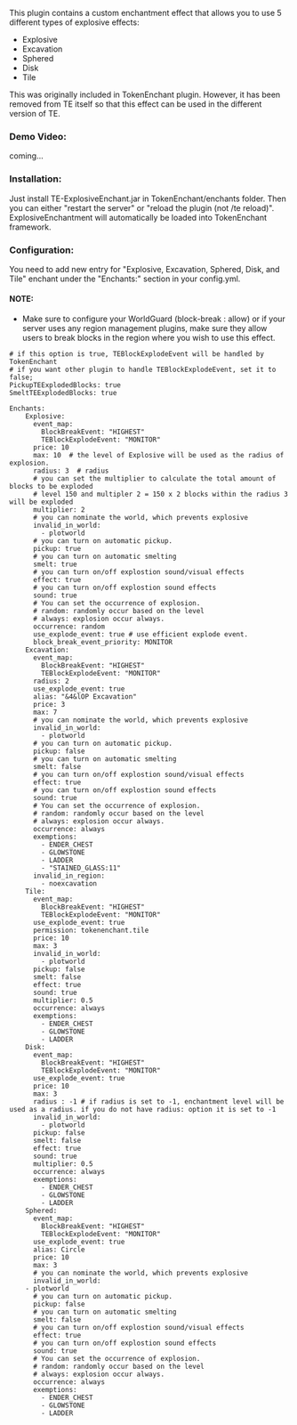 This plugin contains a custom enchantment effect that allows you to use 5 different types of explosive effects:

* Explosive
* Excavation
* Sphered
* Disk
* Tile

This was originally included in TokenEnchant plugin.  However, it has been removed from TE itself so that this effect can be used in the different version of TE.

### Demo Video:
coming...

### Installation:
Just install TE-ExplosiveEnchant.jar in TokenEnchant/enchants folder. Then you can either "restart the server" or "reload the plugin (not /te reload)". ExplosiveEnchantment will automatically be loaded into TokenEnchant framework.

### Configuration:
You need to add new entry for "Explosive, Excavation, Sphered, Disk, and Tile" enchant under the "Enchants:" section in your config.yml.

#### NOTE:
* Make sure to configure your WorldGuard (block-break : allow) or if your server uses any region management plugins, make sure they allow users to break blocks in the region where you wish to use this effect.


```
# if this option is true, TEBlockExplodeEvent will be handled by TokenEnchant
# if you want other plugin to handle TEBlockExplodeEvent, set it to false;
PickupTEExplodedBlocks: true
SmeltTEExplodedBlocks: true

Enchants:
    Explosive:
      event_map:
        BlockBreakEvent: "HIGHEST"
        TEBlockExplodeEvent: "MONITOR"
      price: 10
      max: 10  # the level of Explosive will be used as the radius of explosion.
      radius: 3  # radius
      # you can set the multiplier to calculate the total amount of blocks to be exploded
      # level 150 and multipler 2 = 150 x 2 blocks within the radius 3 will be exploded
      multiplier: 2
      # you can nominate the world, which prevents explosive
      invalid_in_world:
        - plotworld
      # you can turn on automatic pickup.
      pickup: true
      # you can turn on automatic smelting
      smelt: true
      # you can turn on/off explostion sound/visual effects
      effect: true
      # you can turn on/off explostion sound effects
      sound: true
      # You can set the occurrence of explosion.
      # random: randomly occur based on the level
      # always: explosion occur always.
      occurrence: random
      use_explode_event: true # use efficient explode event.
      block_break_event_priority: MONITOR
    Excavation:
      event_map:
        BlockBreakEvent: "HIGHEST"
        TEBlockExplodeEvent: "MONITOR"
      radius: 2
      use_explode_event: true
      alias: "&4&lOP Excavation"
      price: 3
      max: 7
      # you can nominate the world, which prevents explosive
      invalid_in_world:
        - plotworld
      # you can turn on automatic pickup.
      pickup: false
      # you can turn on automatic smelting
      smelt: false
      # you can turn on/off explostion sound/visual effects
      effect: true
      # you can turn on/off explostion sound effects
      sound: true
      # You can set the occurrence of explosion.
      # random: randomly occur based on the level
      # always: explosion occur always.
      occurrence: always
      exemptions:
        - ENDER_CHEST
        - GLOWSTONE
        - LADDER
        - "STAINED_GLASS:11"
      invalid_in_region:
        - noexcavation
    Tile:
      event_map:
        BlockBreakEvent: "HIGHEST"
        TEBlockExplodeEvent: "MONITOR"
      use_explode_event: true
      permission: tokenenchant.tile
      price: 10
      max: 3
      invalid_in_world:
        - plotworld
      pickup: false
      smelt: false
      effect: true
      sound: true
      multiplier: 0.5
      occurrence: always
      exemptions:
        - ENDER_CHEST
        - GLOWSTONE
        - LADDER
    Disk:
      event_map:
        BlockBreakEvent: "HIGHEST"
        TEBlockExplodeEvent: "MONITOR"
      use_explode_event: true
      price: 10
      max: 3
      radius : -1 # if radius is set to -1, enchantment level will be used as a radius. if you do not have radius: option it is set to -1
      invalid_in_world:
        - plotworld
      pickup: false
      smelt: false
      effect: true
      sound: true
      multiplier: 0.5
      occurrence: always
      exemptions:
        - ENDER_CHEST
        - GLOWSTONE
        - LADDER
    Sphered:
      event_map:
        BlockBreakEvent: "HIGHEST"
        TEBlockExplodeEvent: "MONITOR"
      use_explode_event: true
      alias: Circle
      price: 10
      max: 3
      # you can nominate the world, which prevents explosive
      invalid_in_world:
    - plotworld
      # you can turn on automatic pickup.
      pickup: false
      # you can turn on automatic smelting
      smelt: false
      # you can turn on/off explostion sound/visual effects
      effect: true
      # you can turn on/off explostion sound effects
      sound: true
      # You can set the occurrence of explosion.
      # random: randomly occur based on the level
      # always: explosion occur always.
      occurrence: always
      exemptions:
        - ENDER_CHEST
        - GLOWSTONE
        - LADDER
```
